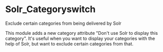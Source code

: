 # Solr_Categoryswitch
Exclude certain categories from being delivered by Solr

This module adds a new category attribute "Don't use Solr to display this category". 
It's useful when you want to display your categories with the help of Solr, but want to exclude certain categories from that.
